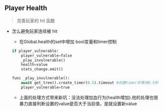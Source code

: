 ## Player Health
> 完善玩家的 hit 函数
- 怎么避免玩家连续被 hit
    - 在Global.health的set中增加 bool变量和timer控制
    ```python
    if player_vulnerable:
        player_vulnerable=false
        _play_invulnerable()
        health=value
        stats_change.emit()

    func _play_invulnerable():
        await get_tree().create_timer(0.5).timeout #创建timer并等待0.5秒
        player_vulnerable=true
    ```
        
    - 上面的处理方式带来新坑：没法处理加血行为(health增加).他的处理也很暴力直接判断设置的value是否大于当前值，是就设置新value